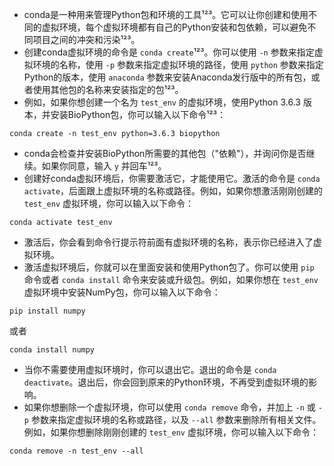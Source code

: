- conda是一种用来管理Python包和环境的工具¹²³。它可以让你创建和使用不同的虚拟环境，每个虚拟环境都有自己的Python安装和包依赖，可以避免不同项目之间的冲突和污染¹²³。
- 创建conda虚拟环境的命令是 `conda create`¹²³。你可以使用 `-n` 参数来指定虚拟环境的名称，使用 `-p` 参数来指定虚拟环境的路径，使用 `python` 参数来指定Python的版本，使用 `anaconda` 参数来安装Anaconda发行版中的所有包，或者使用其他包的名称来安装指定的包¹²³。
- 例如，如果你想创建一个名为 `test_env` 的虚拟环境，使用Python 3.6.3 版本，并安装BioPython包，你可以输入以下命令¹²³：

```
conda create -n test_env python=3.6.3 biopython
```

- conda会检查并安装BioPython所需要的其他包（\"依赖\"），并询问你是否继续。如果你同意，输入 `y` 并回车¹²³。
- 创建好conda虚拟环境后，你需要激活它，才能使用它。激活的命令是 `conda activate`，后面跟上虚拟环境的名称或路径。例如，如果你想激活刚刚创建的 `test_env` 虚拟环境，你可以输入以下命令：

```
conda activate test_env
```

- 激活后，你会看到命令行提示符前面有虚拟环境的名称，表示你已经进入了虚拟环境。
- 激活虚拟环境后，你就可以在里面安装和使用Python包了。你可以使用 `pip` 命令或者 `conda install` 命令来安装或升级包。例如，如果你想在 `test_env` 虚拟环境中安装NumPy包，你可以输入以下命令：

```
pip install numpy
```

或者

```
conda install numpy
```

- 当你不需要使用虚拟环境时，你可以退出它。退出的命令是 `conda deactivate`。退出后，你会回到原来的Python环境，不再受到虚拟环境的影响。
- 如果你想删除一个虚拟环境，你可以使用 `conda remove` 命令，并加上 `-n` 或 `-p` 参数来指定虚拟环境的名称或路径，以及 `--all` 参数来删除所有相关文件。例如，如果你想删除刚刚创建的 `test_env` 虚拟环境，你可以输入以下命令：

```
conda remove -n test_env --all
```
